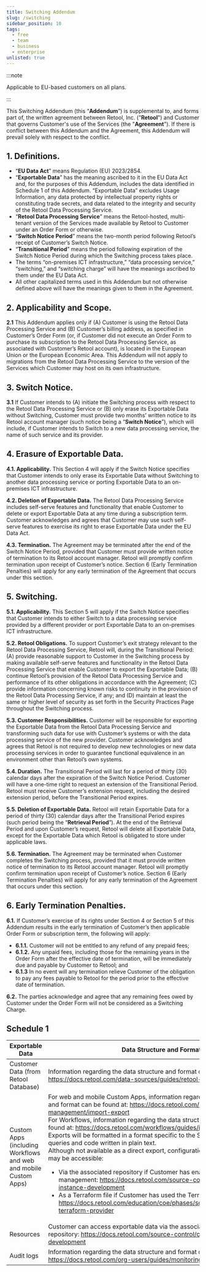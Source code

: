 ```yaml
---
title: Switching Addendum
slug: /switching
sidebar_position: 10
tags:
  - free
  - team
  - business
  - enterprise
unlisted: true
---
```


:::note

Applicable to EU-based customers on all plans.

:::

This Switching Addendum (this “**Addendum**”) is supplemental to, and forms part of, the written agreement between Retool, Inc. ("**Retool**") and Customer that governs Customer's use of the Services (the "**Agreement**"). If there is conflict between this Addendum and the Agreement, this Addendum will prevail solely with respect to the conflict.

## 1. Definitions.

- “**EU Data Act**” means Regulation (EU) 2023/2854.
- “**Exportable Data**” has the meaning ascribed to it in the EU Data Act and, for the purposes of this Addendum, includes the data identified in Schedule 1 of this Addendum. “Exportable Data” excludes Usage Information, any data protected by intellectual property rights or constituting trade secrets, and data related to the integrity and security of the Retool Data Processing Service.
- “**Retool Data Processing Service**” means the Retool-hosted, multi-tenant version of the Services made available by Retool to Customer under an Order Form or otherwise.
- “**Switch Notice Period**” means the two-month period following Retool’s receipt of Customer’s Switch Notice.
- “**Transitional Period**” means the period following expiration of the Switch Notice Period during which the Switching process takes place.
- The terms “on-premises ICT infrastructure,” “data processing service,” “switching,” and “switching charge” will have the meanings ascribed to them under the EU Data Act.
- All other capitalized terms used in this Addendum but not otherwise defined above will have the meanings given to them in the Agreement.

## 2. Applicability and Scope.

**2.1** This Addendum applies only if (A) Customer is using the Retool Data Processing Service and (B) Customer’s billing address, as specified in Customer’s Order Form (or, if Customer did not execute an Order Form to purchase its subscription to the Retool Data Processing Service, as associated with Customer’s Retool account), is located in the European Union or the European Economic Area. This Addendum will not apply to migrations from the Retool Data Processing Service to the version of the Services which Customer may host on its own infrastructure.

## 3. Switch Notice.

**3.1** If Customer intends to (A) initiate the Switching process with respect to the Retool Data Processing Service or (B) only erase its Exportable Data without Switching, Customer must provide two months’ written notice to its Retool account manager (such notice being a “**Switch Notice**”), which will include, if Customer intends to Switch to a new data processing service, the name of such service and its provider.

## 4. Erasure of Exportable Data.

**4.1. Applicability.** This Section 4 will apply if the Switch Notice specifies that Customer intends to only erase its Exportable Data without Switching to another data processing service or porting Exportable Data to an on-premises ICT infrastructure.

**4.2. Deletion of Exportable Data.** The Retool Data Processing Service includes self-serve features and functionality that enable Customer to delete or export Exportable Data at any time during a subscription term. Customer acknowledges and agrees that Customer may use such self-serve features to exercise its right to erase Exportable Data under the EU Data Act.

**4.3. Termination.** The Agreement may be terminated after the end of the Switch Notice Period, provided that Customer must provide written notice of termination to its Retool account manager. Retool will promptly confirm termination upon receipt of Customer’s notice. Section 6 (Early Termination Penalties) will apply for any early termination of the Agreement that occurs under this section.

## 5. Switching.

**5.1. Applicability.** This Section 5 will apply if the Switch Notice specifies that Customer intends to either Switch to a data processing service provided by a different provider or port Exportable Data to an on-premises ICT infrastructure.

**5.2. Retool Obligations.** To support Customer’s exit strategy relevant to the Retool Data Processing Service, Retool will, during the Transitional Period: (A) provide reasonable support to Customer in the Switching process by making available self-serve features and functionality in the Retool Data Processing Service that enable Customer to export the Exportable Data; (B) continue Retool’s provision of the Retool Data Processing Service and performance of its other obligations in accordance with the Agreement; (C) provide information concerning known risks to continuity in the provision of the Retool Data Processing Service, if any; and (D) maintain at least the same or higher level of security as set forth in the Security Practices Page throughout the Switching process.

**5.3. Customer Responsibilities.** Customer will be responsible for exporting the Exportable Data from the Retool Data Processing Service and transforming such data for use with Customer’s systems or with the data processing service of the new provider. Customer acknowledges and agrees that Retool is not required to develop new technologies or new data processing services in order to guarantee functional equivalence in an environment other than Retool’s own systems.

**5.4. Duration.** The Transitional Period will last for a period of thirty (30) calendar days after the expiration of the Switch Notice Period. Customer will have a one-time right to request an extension of the Transitional Period. Retool must receive Customer’s extension request, including the desired extension period, before the Transitional Period expires.

**5.5. Deletion of Exportable Data.** Retool will retain Exportable Data for a period of thirty (30) calendar days after the Transitional Period expires (such period being the “**Retrieval Period**”). At the end of the Retrieval Period and upon Customer’s request, Retool will delete all Exportable Data, except for the Exportable Data which Retool is obligated to store under applicable laws.

**5.6. Termination.** The Agreement may be terminated when Customer completes the Switching process, provided that it must provide written notice of termination to its Retool account manager. Retool will promptly confirm termination upon receipt of Customer’s notice. Section 6 (Early Termination Penalties) will apply for any early termination of the Agreement that occurs under this section.

## 6. Early Termination Penalties.

**6.1.** If Customer’s exercise of its rights under Section 4 or Section 5 of this Addendum results in the early termination of Customer’s then applicable Order Form or subscription term, the following will apply:

- **6.1.1.** Customer will not be entitled to any refund of any prepaid fees;
- **6.1.2.** Any unpaid fees, including those for the remaining years in the Order Form after the effective date of termination, will be immediately due and payable by Customer to Retool; and
- **6.1.3** In no event will any termination relieve Customer of the obligation to pay any fees payable to Retool for the period prior to the effective date of termination.

**6.2.** The parties acknowledge and agree that any remaining fees owed by Customer under the Order Form will not be considered as a Switching Charge.

## Schedule 1

| Exportable Data                                                  | Data Structure and Format                                                                                                                                                                                                                                                                                                                                                                                                                                                                                                                                                                                                                                                                                                                                                                                                                                                                                           |
| ---------------------------------------------------------------- | ------------------------------------------------------------------------------------------------------------------------------------------------------------------------------------------------------------------------------------------------------------------------------------------------------------------------------------------------------------------------------------------------------------------------------------------------------------------------------------------------------------------------------------------------------------------------------------------------------------------------------------------------------------------------------------------------------------------------------------------------------------------------------------------------------------------------------------------------------------------------------------------------------------------- |
| Customer Data (from Retool Database)                             | Information regarding the data structure and format can be found at: https://docs.retool.com/data-sources/guides/retool-database/export-data                                                                                                                                                                                                                                                                                                                                                                                                                                                                                                                                                                                                                                                                                                                                                                        |
| Custom Apps (including Workflows and web and mobile Custom Apps) | For web and mobile Custom Apps, information regarding the data structure and format can be found at: https://docs.retool.com/mobile/guides/app-management/import-export <br/> For Workflows, information regarding the data structure and format can be found at: https://docs.retool.com/workflows/guides/import-and-export <br/> Exports will be formatted in a format specific to the Services, but will contain queries and code written in plain text.<br/>Although not available as a direct export, configuration history and changes may be accessible: <ul><li>Via the associated repository if Customer has enabled source control management: https://docs.retool.com/source-control/concepts/multi-instance-development</li><li>As a Terraform file if Customer has used the Terraform integration: https://docs.retool.com/education/coe/phases/scaling/automation#retool-terraform-provider</li></ul> |
| Resources                                                        | Customer can access exportable data via the associated source code repository: https://docs.retool.com/source-control/concepts/multi-instance-development                                                                                                                                                                                                                                                                                                                                                                                                                                                                                                                                                                                                                                                                                                                                                           |
| Audit logs                                                       | Information regarding the data structure and format can be found at: https://docs.retool.com/org-users/guides/monitoring/audit-logs                                                                                                                                                                                                                                                                                                                                                                                                                                                                                                                                                                                                                                                                                                                                                                                 |
